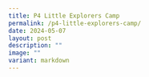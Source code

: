 ```yaml
---
title: P4 Little Explorers Camp
permalink: /p4-little-explorers-camp/
date: 2024-05-07
layout: post
description: ""
image: ""
variant: markdown
---
```

